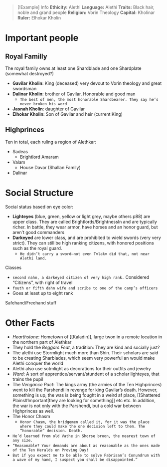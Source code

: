 > [!Example] Info
> **Ethicity:** Alethi
> **Language:** Alethi
> **Traits:** Black hair, noble and grand people
> **Religion:** Vorin Theology 
> **Capital:** Kholinar
> **Ruler:** Elhokar Kholin

# Important people

## Royal Familly 
The royal family owns at least one Shardblade and one Shardplate (somewhat destroyed?)

- **Gavilar Kholin**: King (deceased) very devout to Vorin theology and great swordsman
- **Dalinar Kholin**: brother of Gavilar. Honorable and good man
    - `The best of men, the most honorable Shardbearer. They say he’s never broken his word`
- **Jasnah Kholin**: daughter of Gavilar
- **Elhokar Kholin**: Son of Gavilar and heir (current King)

## Highprinces
Ten in total, each ruling a region of Alethkar:
-  Sadeas
	- Brightlord Amaram
- Valam
	- House Davar (Shallan Family)
- Dalinar

# Social Structure
Social status based on eye color:
- **Lighteyes** (blue, green, yellow or light grey, maybe others p88) are upper class. They are called Brightlords/BrightnessIn and are typically richer. In battle, they wear armor, have horses and an honor guard, but aren’t good commanders
- **Darkeyed** are lower class, and are prohibited to wield swords (very very strict). They can still be high ranking citizens, with honored positions such as the royal guard.
	- `He didn’t carry a sword—not even Tvlakv did that, not near Alethi land.`

Classes
- `second nahn, a darkeyed citizen of very high rank.` Considered “Citizens”, with right of travel
- `fouth or fifth dahn wife and scribe to one of the camp’s officers`
- Goes at least up to eight rank

Safehand/Freehand stuff

# Other Facts
- *Hearthstone*: Hometown of [[Kaladin]], large twon in a remote location in the northern part of Alethkar
- They hold the *Beggars Feat*, a tradition: They are kind and socially just?
- The alethi use Stormlight much more than Shin. Their scholars are said to be creating Sharblades, which seem very powerful an would make Alethi conquer the world
- Alethi also use sotmlight as decorations for their outfits and jewelry
- *Ward*: A sort of apprentice/servant/stundent of a scholar lighteyes, that trains the pupil
- The *Vengance Pact*: The kings army (the armies of the Ten Highprinces) went to kill the Parshendi in revenge for king Gavilar’s death. However, something is up, the was is being fought in a weird af place, [[Shattered Plains#Important|they are looking for something]] etc etc. In addition, the war is not only with the Parshendi, but a cold war between Highprinces as well.
- The Honor Chasm
	- `Honor Chasm, the bridgemen called it, for it was the place where they could make the one decision left to them. The “honorable” decision. Death.`
- `He’d learned from old Vathe in Shorse broon, the nearest town of any size.`
- `“Reasonable? Your demands are about as reasonable as the ones made of the Ten Heralds on Proving Day!`
- `But if you expect me to be able to solve Fabrisan’s Conundrum with a wave of my hand, I suspect you shall be disappointed.”`
